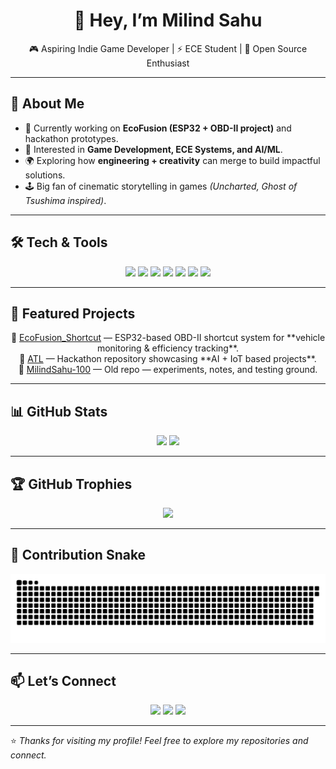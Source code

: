 <h1 align="center">👋 Hey, I’m Milind Sahu</h1>

<p align="center">
🎮 Aspiring Indie Game Developer | ⚡ ECE Student | 🌱 Open Source Enthusiast
</p>

---

## 🚀 About Me  
- 🔭 Currently working on **EcoFusion (ESP32 + OBD-II project)** and hackathon prototypes.  
- 🎯 Interested in **Game Development, ECE Systems, and AI/ML**.  
- 🌍 Exploring how **engineering + creativity** can merge to build impactful solutions.  
- 🕹️ Big fan of cinematic storytelling in games *(Uncharted, Ghost of Tsushima inspired)*.  

---

## 🛠️ Tech & Tools  
<p align="center">
<img src="https://img.shields.io/badge/C-00599C?style=for-the-badge&logo=c&logoColor=white" />
<img src="https://img.shields.io/badge/Python-3776AB?style=for-the-badge&logo=python&logoColor=white" />
<img src="https://img.shields.io/badge/C++-00599C?style=for-the-badge&logo=c%2B%2B&logoColor=white" />
<img src="https://img.shields.io/badge/Arduino-00979D?style=for-the-badge&logo=arduino&logoColor=white" />
<img src="https://img.shields.io/badge/Git-F05032?style=for-the-badge&logo=git&logoColor=white" />
<img src="https://img.shields.io/badge/Unity-000000?style=for-the-badge&logo=unity&logoColor=white" />
<img src="https://img.shields.io/badge/Unreal%20Engine-313131?style=for-the-badge&logo=unrealengine&logoColor=white" />
</p>

---

## 📂 Featured Projects  
<p align="center">
🔹 <a href="https://github.com/itsmilindsahu/ECOFUSION_Shortcut">EcoFusion_Shortcut</a> — ESP32-based OBD-II shortcut system for **vehicle monitoring & efficiency tracking**.  
<br>
🔹 <a href="https://github.com/itsmilindsahu/ATL">ATL</a> — Hackathon repository showcasing **AI + IoT based projects**.  
<br>
🔹 <a href="https://github.com/itsmilindsahu/MilindSahu-100">MilindSahu-100</a> — Old repo — experiments, notes, and testing ground.  
</p>

---

## 📊 GitHub Stats  
<p align="center">
  <img src="https://github-readme-stats.vercel.app/api?username=itsmilindsahu&show_icons=true&theme=tokyonight" height="165"/>
  <img src="https://github-readme-streak-stats.herokuapp.com?user=itsmilindsahu&theme=tokyonight&hide_border=true" height="165"/>
</p>

---

## 🏆 GitHub Trophies  
<p align="center">
  <img src="https://github-profile-trophy.vercel.app/?username=itsmilindsahu&theme=tokyonight&no-frame=true&row=1&column=6" />
</p>

---

## 🐍 Contribution Snake  
<p align="center">
  <img src="https://raw.githubusercontent.com/itsmilindsahu/itsmilindsahu/output/github-contribution-grid-snake.svg" alt="snake animation"/>
</p>

---

## 📫 Let’s Connect  
<p align="center">
<a href="https://www.linkedin.com/in/milind-sahu/"><img src="https://img.shields.io/badge/LinkedIn-blue?style=for-the-badge&logo=linkedin"/></a>
<a href="https://twitter.com/"><img src="https://img.shields.io/badge/Twitter-black?style=for-the-badge&logo=x"/></a>
<a href="#"><img src="https://img.shields.io/badge/Portfolio-000000?style=for-the-badge&logo=vercel&logoColor=white"/></a>
</p>

---

⭐ *Thanks for visiting my profile! Feel free to explore my repositories and connect.*
